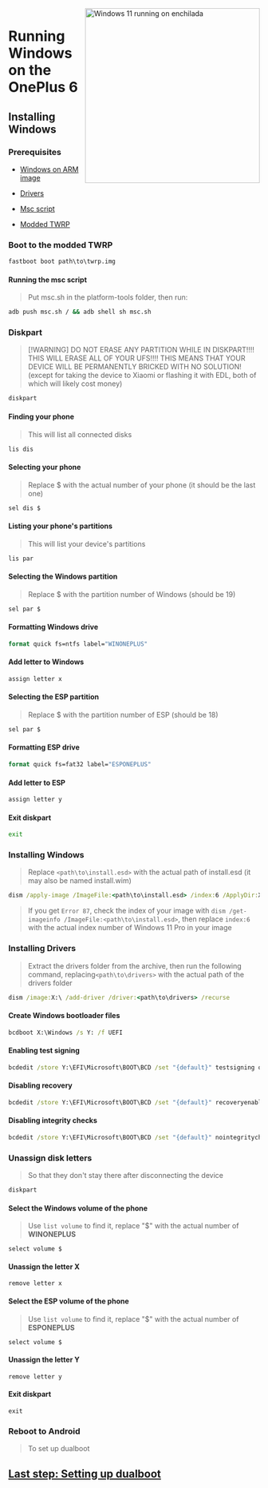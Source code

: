 <img align="right" src="https://github.com/Daniel224455/WoA-on-OnePlus6-Series/blob/main/enchilada.png" width="350" alt="Windows 11 running on enchilada">

# Running Windows on the OnePlus 6

## Installing Windows

### Prerequisites
- [Windows on ARM image](https://worproject.com/esd)
  
- [Drivers](https://github.com/Daniel224455/WoA-on-OnePlus6-Series/releases/tag/Drivers)
  
- [Msc script](https://github.com/n00b69/woa-beryllium/releases/download/Files/msc.sh)
  
- [Modded TWRP](https://github.com/Daniel224455/WoA-on-OnePlus6-Series/releases/tag/Recovery)

### Boot to the modded TWRP
```cmd
fastboot boot path\to\twrp.img
```

#### Running the msc script
> Put msc.sh in the platform-tools folder, then run:
```cmd
adb push msc.sh / && adb shell sh msc.sh
```

### Diskpart
>  [!WARNING]
> DO NOT ERASE ANY PARTITION WHILE IN DISKPART!!!! THIS WILL ERASE ALL OF YOUR UFS!!!! THIS MEANS THAT YOUR DEVICE WILL BE PERMANENTLY BRICKED WITH NO SOLUTION! (except for taking the device to Xiaomi or flashing it with EDL, both of which will likely cost money)

```cmd
diskpart
```

#### Finding your phone
> This will list all connected disks
```cmd
lis dis
```

#### Selecting your phone
> Replace $ with the actual number of your phone (it should be the last one)
```cmd
sel dis $
```

#### Listing your phone's partitions
> This will list your device's partitions
```cmd
lis par
```

#### Selecting the Windows partition
> Replace $ with the partition number of Windows (should be 19)
```cmd
sel par $
```

#### Formatting Windows drive
```cmd
format quick fs=ntfs label="WINONEPLUS"
```

#### Add letter to Windows
```cmd
assign letter x
```

#### Selecting the ESP partition
> Replace $ with the partition number of ESP (should be 18)
```cmd
sel par $
```

#### Formatting ESP drive
```cmd
format quick fs=fat32 label="ESPONEPLUS"
```

#### Add letter to ESP
```cmd
assign letter y
```

#### Exit diskpart
```cmd
exit
```

### Installing Windows
> Replace `<path\to\install.esd>` with the actual path of install.esd (it may also be named install.wim)
```cmd
dism /apply-image /ImageFile:<path\to\install.esd> /index:6 /ApplyDir:X:\
```

> If you get `Error 87`, check the index of your image with `dism /get-imageinfo /ImageFile:<path\to\install.esd>`, then replace `index:6` with the actual index number of Windows 11 Pro in your image

### Installing Drivers
> Extract the drivers folder from the archive, then run the following command, replacing`<path\to\drivers>` with the actual path of the drivers folder
```cmd
dism /image:X:\ /add-driver /driver:<path\to\drivers> /recurse
```

#### Create Windows bootloader files
```cmd
bcdboot X:\Windows /s Y: /f UEFI
```

#### Enabling test signing
```cmd
bcdedit /store Y:\EFI\Microsoft\BOOT\BCD /set "{default}" testsigning on
```

#### Disabling recovery
```cmd
bcdedit /store Y:\EFI\Microsoft\BOOT\BCD /set "{default}" recoveryenabled no
```

#### Disabling integrity checks
```cmd
bcdedit /store Y:\EFI\Microsoft\BOOT\BCD /set "{default}" nointegritychecks on
```

### Unassign disk letters
> So that they don't stay there after disconnecting the device
```cmd
diskpart
```

#### Select the Windows volume of the phone
> Use `list volume` to find it, replace "$" with the actual number of **WINONEPLUS**
```diskpart
select volume $
```

#### Unassign the letter X
```diskpart
remove letter x
```

#### Select the ESP volume of the phone
> Use `list volume` to find it, replace "$" with the actual number of **ESPONEPLUS**
```diskpart
select volume $
```

#### Unassign the letter Y
```diskpart
remove letter y
```

#### Exit diskpart
```diskpart
exit
```

### Reboot to Android
> To set up dualboot

## [Last step: Setting up dualboot](/guide/dualboot.md)

















